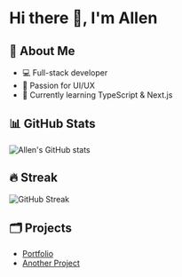 # Hi there 👋, I'm Allen

## 🚀 About Me
- 💻 Full-stack developer
- 🎨 Passion for UI/UX
- 🌱 Currently learning TypeScript & Next.js

## 📊 GitHub Stats
![Allen's GitHub stats](https://github-readme-stats.vercel.app/api?username=allenpt221&show_icons=true&theme=tokyonight)

## 🔥 Streak
![GitHub Streak](https://streak-stats.demolab.com/?user=allenpt221&theme=tokyonight)

## 🗂️ Projects
- [Portfolio](https://github.com/allenpt221/Portfolio)
- [Another Project](#)

